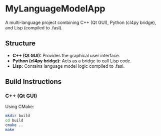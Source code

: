 # MyLanguageModelApp

A multi-language project combining C++ (Qt GUI), Python (cl4py bridge), and Lisp (compiled to .fasl).

## Structure

- **C++ (Qt GUI):** Provides the graphical user interface.
- **Python (cl4py bridge):** Acts as a bridge to call Lisp code.
- **Lisp:** Contains language model logic compiled to .fasl.

## Build Instructions

### C++ (Qt GUI)
Using CMake:
```bash
mkdir build
cd build
cmake ..
make
